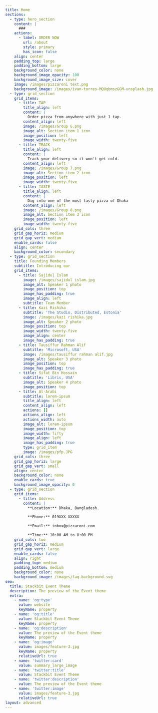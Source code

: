 ```yaml
---
title: Home
sections:
  - type: hero_section
    content: |
      ###
    actions:
      - label: ORDER NOW
        url: /about
        style: primary
        has_icon: false
    align: center
    padding_top: large
    padding_bottom: large
    background_color: none
    background_image_opacity: 100
    background_image_size: cover
    image: /images/pizzaroni text.png
    background_image: /images/ivan-torres-MQUqbmszGGM-unsplash.jpg
  - type: grid_section
    grid_items:
      - title: TAP
        title_align: left
        content: |
          Order pizza from anywhere with just 1 tap.
        content_align: left
        image: /images/Group 6.png
        image_alt: Section item 1 icon
        image_position: left
        image_width: twenty-five
      - title: TRACK
        title_align: left
        content: |
          Track your delivery so it won't get cold.
        content_align: left
        image: /images/Group 7.png
        image_alt: Section item 2 icon
        image_position: left
        image_width: twenty-five
      - title: TASTE
        title_align: left
        content: |
          Dig into one of the most tasty pizza of Dhaka
        content_align: left
        image: /images/Group 8.png
        image_alt: Section item 3 icon
        image_position: left
        image_width: twenty-five
    grid_cols: three
    grid_gap_horiz: medium
    grid_gap_vert: medium
    enable_cards: false
    align: center
    background_color: secondary
  - type: grid_section
    title: Founding Members
    subtitle: Introducing our
    grid_items:
      - title: Sajidul Islam
        image: /images/sajidul islam.jpg
        image_alt: Speaker 1 photo
        image_position: top
        image_has_padding: true
        image_align: left
        subtitle: Team Member
      - title: Kazi Rishika
        subtitle: 'The Studio, Distributed, Estonia'
        image: /images/kazi rishika.jpg
        image_alt: Speaker 2 photo
        image_position: top
        image_width: twenty-five
        image_align: center
        image_has_padding: true
      - title: Tausiffur Rahman Alif
        subtitle: 'Microsoft, USA'
        image: /images/tausiffur rahman alif.jpg
        image_alt: Speaker 3 photo
        image_position: top
        image_has_padding: true
      - title: Sifat Bin Hossain
        subtitle: 'Libris, USA'
        image_alt: Speaker 4 photo
        image_position: top
      - title: Al-Arabi
        subtitle: lorem-ipsum
        title_align: left
        content_align: left
        actions: []
        actions_align: left
        actions_width: auto
        image_alt: lorem-ipsum
        image_position: top
        image_width: fifty
        image_align: left
        image_has_padding: true
        type: grid_item
        image: /images/pfp.JPG
    grid_cols: three
    grid_gap_horiz: large
    grid_gap_vert: small
    align: center
    background_color: none
    enable_cards: true
    background_image_opacity: 0
  - type: grid_section
    grid_items:
      - title: Address
        content: |
          **Location:** Dhaka, Bangladesh.

          **Phone:** 019XXX-XXXXX

          **Email:** inbox@pizzaroni.com

          **Time:** 10:00 AM to 8:00 PM
    grid_cols: two
    grid_gap_horiz: medium
    grid_gap_vert: large
    enable_cards: false
    align: right
    padding_top: medium
    padding_bottom: medium
    background_color: none
    background_image: /images/faq-background.svg
seo:
  title: Stackbit Event Theme
  description: The preview of the Event theme
  extra:
    - name: 'og:type'
      value: website
      keyName: property
    - name: 'og:title'
      value: Stackbit Event Theme
      keyName: property
    - name: 'og:description'
      value: The preview of the Event theme
      keyName: property
    - name: 'og:image'
      value: images/feature-3.jpg
      keyName: property
      relativeUrl: true
    - name: 'twitter:card'
      value: summary_large_image
    - name: 'twitter:title'
      value: Stackbit Event Theme
    - name: 'twitter:description'
      value: The preview of the Event theme
    - name: 'twitter:image'
      value: images/feature-3.jpg
      relativeUrl: true
layout: advanced
---
```

